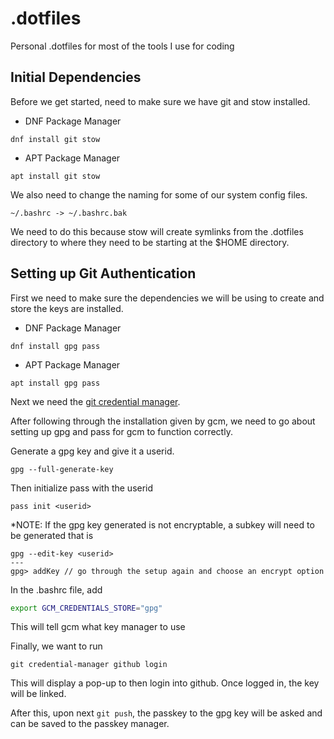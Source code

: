 # .dotfiles
Personal .dotfiles for most of the tools I use for coding

## Initial Dependencies

Before we get started, need to make sure we have git and stow installed.

- DNF Package Manager
```
dnf install git stow
```

- APT Package Manager
```
apt install git stow
```

We also need to change the naming for some of our system config files.
```terminal
~/.bashrc -> ~/.bashrc.bak
```

We need to do this because stow will create symlinks from the .dotfiles directory to where they need to be starting at the $HOME directory.

## Setting up Git Authentication

First we need to make sure the dependencies we will be using to create and store the keys are installed.

- DNF Package Manager
```
dnf install gpg pass
```

- APT Package Manager
```
apt install gpg pass
```

Next we need the [git credential manager](https://github.com/git-ecosystem/git-credential-manager/tree/main).

After following through the installation given by gcm, we need to go about setting up gpg and pass for gcm to function correctly.

Generate a gpg key and give it a userid.
```
gpg --full-generate-key
```

Then initialize pass with the userid
```
pass init <userid>
```

\*NOTE: If the gpg key generated is not encryptable, a subkey will need to be generated that is
```
gpg --edit-key <userid>
---
gpg> addKey // go through the setup again and choose an encrypt option
```

In the .bashrc file, add
```bash
export GCM_CREDENTIALS_STORE="gpg"
```
This will tell gcm what key manager to use

Finally, we want to run
```
git credential-manager github login
```
This will display a pop-up to then login into github. Once logged in, the key will be linked.

After this, upon next `git push`, the passkey to the gpg key will be asked and can be saved to the passkey manager.
